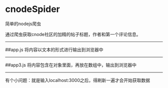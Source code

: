 # cnodeSpider
简单的nodejs爬虫

通过爬虫获取cnode社区的加精的帖子标题，作者和第一个评论信息。

***
##app.js
将内容以文本的形式进行输出到浏览器中

***
##app3.js
将内容包含在对象里面，再放在数组中，输出到浏览器中


***
有个小问题：就是输入localhost:3000之后，得刷新一遍才会开始获取数据
